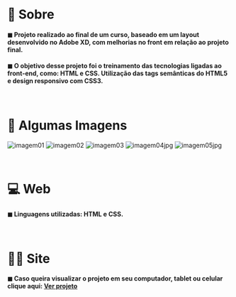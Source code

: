# 📌 Sobre

#### <p>◼ Projeto realizado ao final de um curso, baseado em um layout desenvolvido no Adobe XD, com melhorias no front em relação ao projeto final.</p>

#### <p>◼ O objetivo desse projeto foi o treinamento das tecnologias ligadas ao front-end, como: HTML e CSS. Utilização das tags semânticas do HTML5 e design responsivo com CSS3.</p>

<br>

# 📍 Algumas Imagens
![imagem01](https://user-images.githubusercontent.com/64800211/142291666-da773f56-60c9-41fb-88fe-a0f28656b102.jpg)
![imagem02](https://user-images.githubusercontent.com/64800211/142291713-96011e70-5254-42f5-a07f-930c3b51f62c.jpg)
![imagem03](https://user-images.githubusercontent.com/64800211/142291716-238c0fb7-c256-42a2-8967-665331c192f4.jpg)
![imagem04jpg](https://user-images.githubusercontent.com/64800211/142291718-19030062-76e1-4fda-bd73-42fbf3b48b02.jpg)
![imagem05jpg](https://user-images.githubusercontent.com/64800211/142291720-fe4ffe39-6bee-4900-848b-5498e31caf3e.jpg)

<br>

# 💻 Web
#### ◼ Linguagens utilizadas: HTML e CSS.

<br>

# 👨‍💻 Site
#### ◼ Caso queira visualizar o projeto em seu computador, tablet ou celular clique aqui: <a href="https://torrico-agencia-bold.netlify.app">Ver projeto</a>
